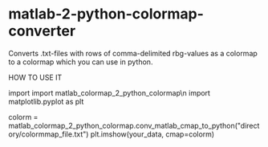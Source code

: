 # matlab-2-python-colormap-converter
Converts .txt-files with rows of comma-delimited rbg-values as a colormap to a colormap which you can use in python.

HOW TO USE IT

import import matlab_colormap_2_python_colormap\n
import matplotlib.pyplot as plt

colorm = matlab_colormap_2_python_colormap.conv_matlab_cmap_to_python("directory/colormmap_file.txt")
plt.imshow(your_data, cmap=colorm)
